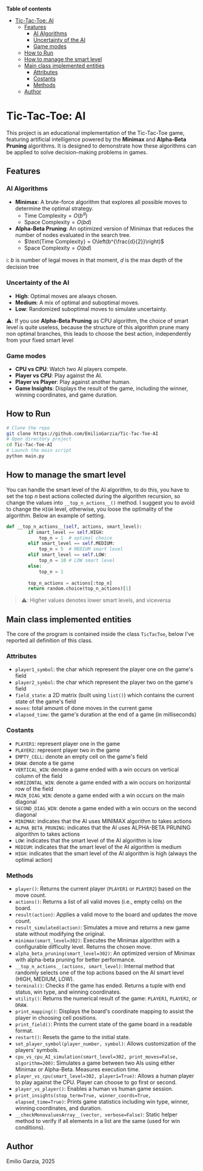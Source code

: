 <!-- toc start: 3 [do not erase this comment] -->
**Table of contents**
- [Tic-Tac-Toe: AI](#tic-tac-toe-ai)
	- [Features](#features)
		- [AI Algorithms](#ai-algorithms)
		- [Uncertainty of the AI](#uncertainty-of-the-ai)
		- [Game modes](#game-modes)
	- [How to Run](#how-to-run)
	- [How to manage the smart level](#how-to-manage-the-smart-level)
	- [Main class implemented entities](#main-class-implemented-entities)
		- [Attributes](#attributes)
		- [Costants](#costants)
		- [Methods](#methods)
	- [Author](#author)
<!-- toc end [do not erase this comment] -->

# Tic-Tac-Toe: AI

This project is an educational implementation of the Tic-Tac-Toe game, featuring artificial intelligence powered by the **Minimax** and **Alpha-Beta Pruning** algorithms. It is designed to demonstrate how these algorithms can be applied to solve decision-making problems in games.

## Features

### AI Algorithms
- **Minimax**: A brute-force algorithm that explores all possible moves to determine the optimal strategy.
    - $\text{Time Complexity} = O\left(b^d\right)$
    - $\text{Space Complexity} = O(bd)$
- **Alpha-Beta Pruning**: An optimized version of Minimax that reduces the number of nodes evaluated in the search tree.
    - $\text{Time Complexity} = O\left(b^{\frac{d}{2}}\right)$
    - $\text{Space Complexity} = O(bd)$

ℹ: $b$ is number of legal moves in that moment, $d$ is the max depth of the decision tree

### Uncertainty of the AI
- **High**: Optimal moves are always chosen.
- **Medium**: A mix of optimal and suboptimal moves.
- **Low**: Randomized suboptimal moves to simulate uncertainty.

⚠️: If you use **Alpha-Beta Pruning** as CPU algorithm, the choice of smart level is quite useless, because the structure of this algorithm prune many non optimal branches, this leads to choose the best action, independently from your fixed smart level

### Game modes
- **CPU vs CPU**: Watch two AI players compete.
- **Player vs CPU**: Play against the AI.
- **Player vs Player**: Play against another human.
- **Game Insights**: Displays the result of the game, including the winner, winning coordinates, and game duration.

## How to Run
```bash
# Clone the repo
git clone https://github.com/EmilioGarzia/Tic-Tac-Toe-AI
# Open directory project
cd Tic-Tac-Toe-AI
# Launch the main script
python main.py
```

## How to manage the smart level

You can handle the smart level of the AI algorithm, to do this, you have to set the top $n$ best actions collected during the algorithm recursion, so change the values into `__top_n_actions__()` method. I suggest you to avoid to change the `HIGH` level, otherwise, you loose the optimality of the algorithm. Below an example of setting.

```python
def __top_n_actions__(self, actions, smart_level):
        if smart_level == self.HIGH:
            top_n = 1  # optimal choice
        elif smart_level == self.MEDIUM:
            top_n = 5  # MEDIUM smart level
        elif smart_level == self.LOW:
            top_n = 10 # LOW smart level
        else:
            top_n = 1
        
        top_n_actions = actions[:top_n]
        return random.choice(top_n_actions)[1]
```

> ⚠️: Higher values denotes lower smart levels, and viceversa

## Main class implemented entities
The core of the program is contained inside the class `TicTacToe`, below I've reported all definition of this class.

### Attributes
- `player1_symbol`: the char which represent the player one on the game's field 
- `player2_symbol`: the char which represent the player two on the game's field 
- `field_state`: a 2D matrix (built using `list()`) which contains the current state of the game's field
- `moves`: total amount of done moves in the current game
- `elapsed_time`: the game's duration at the end of a game (in milliseconds) 

### Costants
- `PLAYER1`: represent player one in the game
- `PLAYER2`: represent player two in the game
- `EMPTY_CELL`: denote an empty cell on the game's field
- `DRAW`: denote a tie game
- `VERTICAL_WIN`: denote a game ended with a win occurs on vertical column of the field
- `HORIZONTAL_WIN`: denote a game ended with a win occurs on horizontal row of the field
- `MAIN_DIAG_WIN`: denote a game ended with a win occurs on the main diagonal
- `SECOND_DIAG_WIN`: denote a game ended with a win occurs on the second diagonal
- `MINIMAX`: indicates that the AI uses MINIMAX algorithm to takes actions
- `ALPHA_BETA_PRUNING`: indicates that the AI uses ALPHA-BETA PRUNING algorithm to takes actions
- `LOW`: indicates that the smart level of the AI algorithm is low
- `MEDIUM`: indicates that the smart level of the AI algorithm is medium
- `HIGH`: indicates that the smart level of the AI algorithm is high (always the optimal action)

### Methods

- `player()`: Returns the current player (`PLAYER1` or `PLAYER2`) based on the move count.
- `actions()`: Returns a list of all valid moves (i.e., empty cells) on the board.
- `result(action)`: Applies a valid move to the board and updates the move count.
- `result_simulated(action)`: Simulates a move and returns a new game state without modifying the original.
- `minimax(smart_level=302)`: Executes the Minimax algorithm with a configurable difficulty level. Returns the chosen move.
- `alpha_beta_pruning(smart_level=302)`: An optimized version of Minimax with alpha-beta pruning for better performance.
- `__top_n_actions__(actions, smart_level)`: Internal method that randomly selects one of the top actions based on the AI smart level (HIGH, MEDIUM, LOW).
- `terminal()`: Checks if the game has ended. Returns a tuple with end status, win type, and winning coordinates.
- `utility()`: Returns the numerical result of the game: `PLAYER1`, `PLAYER2`, or `DRAW`.
- `print_mapping()`: Displays the board's coordinate mapping to assist the player in choosing cell positions.
- `print_field()`: Prints the current state of the game board in a readable format.
- `restart()`: Resets the game to the initial state.
- `set_player_symbol(player_number, symbol)`: Allows customization of the players’ symbols.
- `cpu_vs_cpu_AI_simulation(smart_level=302, print_moves=False, algorithm=200)`: Simulates a game between two AIs using either Minimax or Alpha-Beta. Measures execution time.
- `player_vs_cpu(smart_level=302, player1=True)`: Allows a human player to play against the CPU. Player can choose to go first or second.
- `player_vs_player()`: Enables a human vs human game session.
- `print_insights(stop_term=True, winner_coords=True, elapsed_time=True)`: Prints game statistics including win type, winner, winning coordinates, and duration.
- `__checkMonovaluesArray__(vector, verbose=False)`: Static helper method to verify if all elements in a list are the same (used for win conditions).

## Author
Emilio Garzia, 2025
